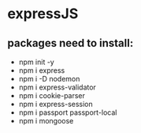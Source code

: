 # expressJS

## packages need to install:

- npm init -y
- npm i express
- npm i -D nodemon
- npm i express-validator
- npm i cookie-parser
- npm i express-session
- npm i passport passport-local
- npm i mongoose
